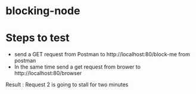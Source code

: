 # blocking-node
# Steps to test
* send a GET request from Postman to http://localhost:80/block-me from postman
* In the same time send a get request from brower to http://localhost:80/browser 

Result : Request 2 is going to stall for two minutes
